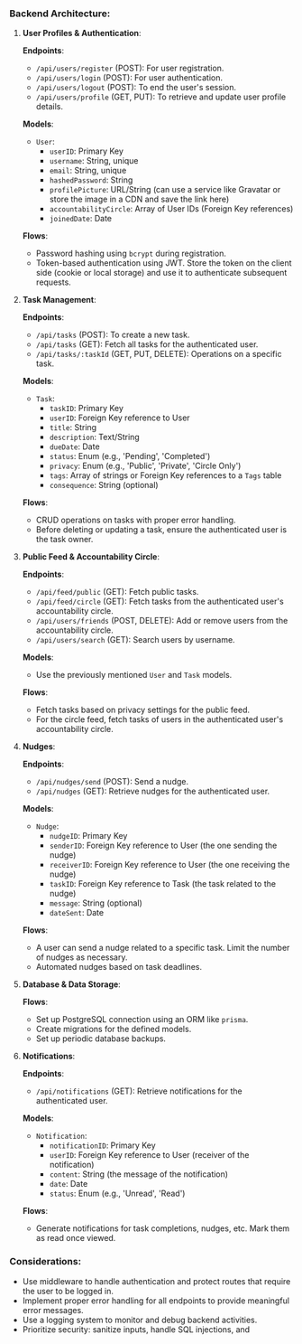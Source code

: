 ### Backend Architecture:

1. **User Profiles & Authentication**:

   **Endpoints**:
   - `/api/users/register` (POST): For user registration.
   - `/api/users/login` (POST): For user authentication.
   - `/api/users/logout` (POST): To end the user's session.
   - `/api/users/profile` (GET, PUT): To retrieve and update user profile details.

   **Models**:
   - `User`:
     - `userID`: Primary Key
     - `username`: String, unique
     - `email`: String, unique
     - `hashedPassword`: String
     - `profilePicture`: URL/String (can use a service like Gravatar or store the image in a CDN and save the link here)
     - `accountabilityCircle`: Array of User IDs (Foreign Key references)
     - `joinedDate`: Date

   **Flows**:
   - Password hashing using `bcrypt` during registration.
   - Token-based authentication using JWT. Store the token on the client side (cookie or local storage) and use it to authenticate subsequent requests.

2. **Task Management**:

   **Endpoints**:
   - `/api/tasks` (POST): To create a new task.
   - `/api/tasks` (GET): Fetch all tasks for the authenticated user.
   - `/api/tasks/:taskId` (GET, PUT, DELETE): Operations on a specific task.

   **Models**:
   - `Task`:
     - `taskID`: Primary Key
     - `userID`: Foreign Key reference to User
     - `title`: String
     - `description`: Text/String
     - `dueDate`: Date
     - `status`: Enum (e.g., 'Pending', 'Completed')
     - `privacy`: Enum (e.g., 'Public', 'Private', 'Circle Only')
     - `tags`: Array of strings or Foreign Key references to a `Tags` table
     - `consequence`: String (optional)

   **Flows**:
   - CRUD operations on tasks with proper error handling.
   - Before deleting or updating a task, ensure the authenticated user is the task owner.

3. **Public Feed & Accountability Circle**:

   **Endpoints**:
   - `/api/feed/public` (GET): Fetch public tasks.
   - `/api/feed/circle` (GET): Fetch tasks from the authenticated user's accountability circle.
   - `/api/users/friends` (POST, DELETE): Add or remove users from the accountability circle.
   - `/api/users/search` (GET): Search users by username.

   **Models**:
   - Use the previously mentioned `User` and `Task` models.
   
   **Flows**:
   - Fetch tasks based on privacy settings for the public feed.
   - For the circle feed, fetch tasks of users in the authenticated user's accountability circle.

4. **Nudges**:

   **Endpoints**:
   - `/api/nudges/send` (POST): Send a nudge.
   - `/api/nudges` (GET): Retrieve nudges for the authenticated user.

   **Models**:
   - `Nudge`:
     - `nudgeID`: Primary Key
     - `senderID`: Foreign Key reference to User (the one sending the nudge)
     - `receiverID`: Foreign Key reference to User (the one receiving the nudge)
     - `taskID`: Foreign Key reference to Task (the task related to the nudge)
     - `message`: String (optional)
     - `dateSent`: Date

   **Flows**:
   - A user can send a nudge related to a specific task. Limit the number of nudges as necessary.
   - Automated nudges based on task deadlines.

5. **Database & Data Storage**:

   **Flows**:
   - Set up PostgreSQL connection using an ORM like `prisma`.
   - Create migrations for the defined models.
   - Set up periodic database backups.

6. **Notifications**:

   **Endpoints**:
   - `/api/notifications` (GET): Retrieve notifications for the authenticated user.

   **Models**:
   - `Notification`:
     - `notificationID`: Primary Key
     - `userID`: Foreign Key reference to User (receiver of the notification)
     - `content`: String (the message of the notification)
     - `date`: Date
     - `status`: Enum (e.g., 'Unread', 'Read')

   **Flows**:
   - Generate notifications for task completions, nudges, etc. Mark them as read once viewed.

### Considerations:
- Use middleware to handle authentication and protect routes that require the user to be logged in.
- Implement proper error handling for all endpoints to provide meaningful error messages.
- Use a logging system to monitor and debug backend activities.
- Prioritize security: sanitize inputs, handle SQL injections, and
